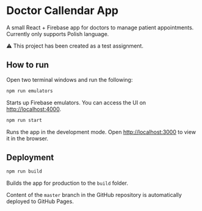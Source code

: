 # Doctor Callendar App

A small React + Firebase app for doctors to manage patient appointments. Currently only supports Polish language.

:warning: This project has been created as a test assignment.


## How to run

Open two terminal windows and run the following:

```sh
npm run emulators
```

Starts up Firebase emulators. You can access the UI on [http://localhost:4000](http://localhost:4000). 

```sh
npm run start
```

Runs the app in the development mode. Open [http://localhost:3000](http://localhost:3000) to view it in the browser.  


## Deployment

```sh
npm run build
```

Builds the app for production to the `build` folder.

Content of the `master` branch in the GitHub repository is automatically deployed to GitHub Pages.



<!-- 
## TODO
- [x] logowanie się
- [x] wylogowywanie się
- [x] widok na głównej o niezalogowaniu
- [x] formatka wizyty
- [x] dodawanie nowych wizyt
- [x] edytowanie wizyt
- [x] usuwanie wizyt
- [x] strona "o nas"
- [x] podłączenie z db
- [ ] zmienić favicon
- [ ] dopicować widoki
- [x] opublikowanie na github pages 
-->
